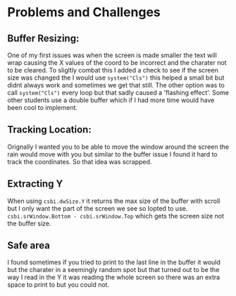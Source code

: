 # Problems and Challenges

## Buffer Resizing:
One of my first issues was when the screen is made smaller the text will wrap causing the X values of the coord to be incorrect and the charater not to be cleared. 
To sligltly combat this I added a check to see if the screen size was changed the I would use ```system("Cls")``` this helped a small bit but didnt always work and sometimes we get that still.
The other option was to call ```system("Cls")``` every loop but that sadly caused a 'flashing effect'. Some other students use a double buffer which if I had more time would have been cool to implement.

## Tracking Location:
Orignally I wanted you to be able to move the window around the screen the rain would move with you but similar to the buffer issue I found it hard to track the coordinates. So that idea was scrapped.

## Extracting Y 
When using ```csbi.dwSize.Y``` it returns the max size of the buffer with scroll but I only want the part of the screen we see so Iopted to use. 
```csbi.srWindow.Bottom - csbi.srWindow.Top``` which gets the screen size not the buffer size.
## Safe area 
I found sometimes if you tried to print to the last line in the buffer it would but the charater in a seemingly random spot but that turned out to be the way I read in the Y it was reading the whole screen so there was an extra space to print to but you could not.

